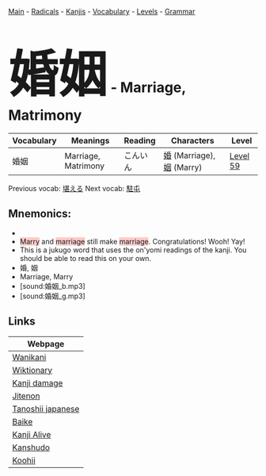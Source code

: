 <style> bigfont {font-size: 100px}</style>
[Main](../README.md) -
[Radicals](../radicals.md) -
[Kanjis](../kanjis.md) -
[Vocabulary](../vocabulary.md) -
[Levels](../levels.md) -
[Grammar](../grammar.md)
# <bigfont> 婚姻</bigfont> - Marriage, Matrimony 

| Vocabulary | Meanings | Reading | Characters | Level |
| --- | --- | --- | --- | --- |
| 婚姻 | Marriage, Matrimony | こんいん |  [婚](../kanjis/婚.md) (Marriage), [姻](../kanjis/姻.md) (Marry) | [Level 59](../levels/wk_level59.md) |

Previous vocab: [堪える](堪える.md) Next vocab: [駐屯](駐屯.md) 

## Mnemonics:

* 
* <span style="background-color:#ffcccb"> Marry</span> and <span style="background-color:#ffcccb"> marriage</span> still make <span style="background-color:#ffcccb"> marriage</span>. Congratulations! Wooh! Yay! 
* This is a jukugo word that uses the on'yomi readings of the kanji. You should be able to read this on your own.
* 婚, 姻
* Marriage, Marry
* [sound:婚姻_b.mp3]
* [sound:婚姻_g.mp3]


## Links 

| Webpage |
| --- |
| [Wanikani          ](https://www.wanikani.com/kanji/婚姻) |
| [Wiktionary        ](https://en.wiktionary.org/wiki/婚姻) |
| [Kanji damage      ](http://www.kanjidamage.com/kanji/search?utf8=✓&q=婚姻) |
| [Jitenon           ](https://jitenon.com/kanji/婚姻) |
| [Tanoshii japanese ](https://www.tanoshiijapanese.com/dictionary/kanji.cfm?k=婚姻) |
| [Baike             ](https://baike.baidu.com/item/婚姻) |
| [Kanji Alive       ](https://app.kanjialive.com/婚姻) |
| [Kanshudo          ](https://www.kanshudo.com/searchmn?q=婚姻) |
| [Koohii            ](https://kanji.koohii.com/study/kanji/婚姻) |
